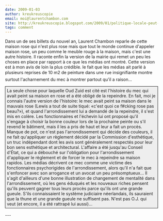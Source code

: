 ```yaml
---
date: 2009-01-03
author: kreukreuscopie
email: moi@laurentchambon.com
site: http://kreukreuscopie.blogspot.com/2009/01/politique-locale-peut-mieux-faire.html
tags: comment
---
```


<p>
Dans un de ses billets du nouvel an, Laurent Chambon reparle de cette maison rose qui n'est plus rose mais que tout le monde continue d'appeler maison rose, un peu comme le meuble rouge à la maison, mais c'est une autre histoire. Il raconte enfin la version de la mairie qui remet un peu les choses en place par rapport à ce que les médias ont montré. Cette version est à mon avis de loin la plus crédible. le fait que les médias ait parlé à plusieurs reprises de 10 m2 de peinture dans une rue insignifiante montre surtout l'acharnement du mec à montrer partout qu'il a raison...
</p>
<p style="border:1px solid black; background-color:#EEEEEE; padding:5px;">
La seule chose pour laquelle Oud Zuid est cité est l'histoire du mec qui avait peint sa maison en rose et a été obligé de la repeindre. En fait, moi je connais l'autre version de l'histoire: le mec avait peint sa maison dans le mauvais rose (Lewis a tout de suite tiqué: «c'est quoi ce f#cking rose pas beau?»), et quand l'arrondissement lui a demandé de la repeindre, il s'est mis en colère. Les fonctionnaires et l'échevin lui ont proposé qu'il s'engage à choisir la bonne couleur lors de la prochaine peinte ou s'il revend le bâtiment, mais il les a pris de haut et leur a fait un procès. Manque de pot, ce n'est pas l'arrondissement qui décide des couleurs, il ne fait qu'appliquer un règlement décidé par la Commission d'esthétique, un truc indépendant dont les avis sont généralement respectés pour leur bon sens esthétique et architectural. L'affaire a été jusqu'au Conseil d'État, ce qui a débouché sur l'obligation pour l'arrondissement d'appliquer le règlement et de forcer le mec à repeindre sa maison rapidos. Les médias décrivent ce mec comme une victime des fonctionnaires psychorigides de l'arrondissement, alors qu'il n'a fait que s'enfoncer avec son arrogance et un avocat un peu présomptueux... Il s'agit d'ailleurs d'une bonne illustration de changement de mentalité dans l'arrondissement, où les gens éduqués et les nouveaux riches pensent qu'ils peuvent gagner tous leurs procès parce qu'ils ont une grande gueule. S'ils connaissaient le système judiciaire néerlandais, ils sauraient que la thune et une grande gueule ne suffisent pas. N'est pas O.J. qui veut (et encore, il a été rattrapé lui aussi)...
</p>
---
